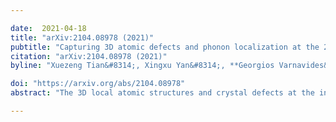 ```yaml
---

date:  2021-04-18
title: "arXiv:2104.08978 (2021)"
pubtitle: "Capturing 3D atomic defects and phonon localization at the 2D heterostructure interface"
citation: "arXiv:2104.08978 (2021)"
byline: "Xuezeng Tian&#8314;, Xingxu Yan&#8314;, **Georgios Varnavides&#8314;**, Yakun Yuan, Dennis S. Kim, Christopher J. Ciccarino, Polina Anikeeva, Ming-Yang Li, Lain-Jong Li, Prineha Narang, Xiaoqing Pan, Jianwei Miao"

doi: "https://arxiv.org/abs/2104.08978"
abstract: "The 3D local atomic structures and crystal defects at the interfaces of heterostructures control their electronic, magnetic, optical, catalytic and topological quantum properties, but have thus far eluded any direct experimental determination. Here we determine the 3D local atomic positions at the interface of a MoS2-WSe2 heterojunction with picometer precision and correlate 3D atomic defects with localized vibrational properties at the epitaxial interface. We observe point defects, bond distortion, atomic-scale ripples and measure the full 3D strain tensor at the heterointerface. By using the experimental 3D atomic coordinates as direct input to first principles calculations, we reveal new phonon modes localized at the interface, which are corroborated by spatially resolved electron energy-loss spectroscopy. We expect that this work will open the door to correlate structure-property relationships of a wide range of heterostructure interfaces at the single-atom level."

---
```


